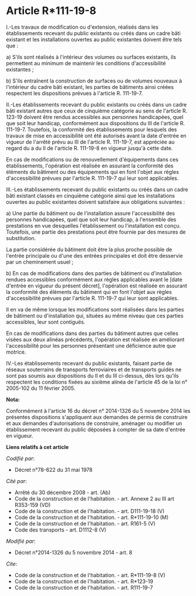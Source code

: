 # Article R*111-19-8

I.-Les travaux de modification ou d'extension, réalisés dans les établissements recevant du public existants ou créés dans un
cadre bâti existant et les installations ouvertes au public existantes doivent être tels que : 

a) S'ils sont réalisés à l'intérieur des volumes ou surfaces existants, ils permettent au minimum de maintenir les conditions
d'accessibilité existantes ; 

b) S'ils entraînent la construction de surfaces ou de volumes nouveaux à l'intérieur du cadre bâti existant, les parties de
bâtiments ainsi créées respectent les dispositions prévues à l'article R. 111-19-7. 

II.-Les établissements recevant du public existants ou créés dans un cadre bâti existant autres que ceux de cinquième
catégorie au sens de l'article R. 123-19 doivent être rendus accessibles aux personnes handicapées, quel que soit leur
handicap, conformément aux dispositions du III de l'article R. 111-19-7. Toutefois, la conformité des établissements pour
lesquels des travaux de mise en accessibilité ont été autorisés avant la date d'entrée en vigueur de l'arrêté prévu au III de
l'article R. 111-19-7, est appréciée au regard du a du II de l'article R. 111-19-8 en vigueur jusqu'à cette date. 

En cas de modifications ou de renouvellement d'équipements dans ces établissements, l'opération est réalisée en assurant la
conformité des éléments du bâtiment ou des équipements qui en font l'objet aux règles d'accessibilité prévues par l'article
R. 111-19-7 qui leur sont applicables. 

III.-Les établissements recevant du public existants ou créés dans un cadre bâti existant classés en cinquième catégorie
ainsi que les installations ouvertes au public existantes doivent satisfaire aux obligations suivantes : 

a) Une partie du bâtiment ou de l'installation assure l'accessibilité des personnes handicapées, quel que soit leur handicap,
à l'ensemble des prestations en vue desquelles l'établissement ou l'installation est conçu. Toutefois, une partie des
prestations peut être fournie par des mesures de substitution. 

La partie considérée du bâtiment doit être la plus proche possible de l'entrée principale ou d'une des entrées principales et
doit être desservie par un cheminement usuel ; 

b) En cas de modifications dans des parties de bâtiment ou d'installation rendues accessibles conformément aux règles
applicables avant le [date d'entrée en vigueur du présent décret], l'opération est réalisée en assurant la conformité des
éléments du bâtiment qui en font l'objet aux règles d'accessibilité prévues par l'article R. 111-19-7 qui leur sont
applicables. 

Il en va de même lorsque les modifications sont réalisées dans les parties de bâtiment ou d'installation qui, situées au même
niveau que ces parties accessibles, leur sont contiguës. 

En cas de modifications dans des parties du bâtiment autres que celles visées aux deux alinéas précédents, l'opération est
réalisée en améliorant l'accessibilité pour les personnes présentant une déficience autre que motrice. 

IV.-Les établissements recevant du public existants, faisant partie de réseaux souterrains de transports ferroviaires et de
transports guidés ne sont pas soumis aux dispositions du II et du III ci-dessus, dès lors qu'ils respectent les conditions
fixées au sixième alinéa de l'article 45 de la loi n° 2005-102 du 11 février 2005.

**Nota:**

Conformément à l'article 16 du décret n° 2014-1326 du 5 novembre 2014 les présentes dispositions s'appliquent aux demandes de
permis de construire et aux demandes d'autorisations de construire, aménager ou modifier un établissement recevant du public
déposées à compter de sa date d'entrée en vigueur.

**Liens relatifs à cet article**

_Codifié par_:

  - Décret n°78-622 du 31 mai 1978

_Cité par_:

  - Arrêté du 30 décembre 2008 - art. (Ab)
  - Code de la construction et de l'habitation. - art. Annexe 2 au III art R353-159 (VD)
  - Code de la construction et de l'habitation. - art. D111-19-18 (V)
  - Code de la construction et de l'habitation. - art. R*111-19-10 (M)
  - Code de la construction et de l'habitation. - art. R161-5 (V)
  - Code des transports - art. D1112-8 (V)

_Modifié par_:

  - Décret n°2014-1326 du 5 novembre 2014 - art. 8

_Cite_:

  - Code de la construction et de l'habitation. - art. R*111-19-8 (V)
  - Code de la construction et de l'habitation. - art. R*123-19
  - Code de la construction et de l'habitation. - art. R111-19-7
